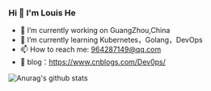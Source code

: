 ### Hi 👋 I'm Louis He
- 🔭 I’m currently working on GuangZhou,China
- 🌱 I’m currently learning  Kubernetes，Golang，DevOps
- 📫 How to reach me: 964287149@qq.com
- 📖 blog：https://www.cnblogs.com/Dev0ps/

![Anurag's github stats](https://github-readme-stats.vercel.app/api?username=hejianlai&show_icons=true&theme=radical)

